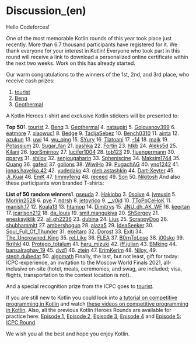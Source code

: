 # Discussion_(en)

Hello Codeforces!

One of the most memorable Kotlin rounds of this year took place just recently. More than 6.7 thousand participants have registered for it. We thank everyone for your interest in Kotlin! Everyone who took part in this round will receive a link to download a personalized online certificate within the next two weeks. Work on this has already started.

Our warm congratulations to the winners of the 1st, 2nd, and 3rd place, who receive cash prizes:

 1. [tourist](https://codeforces.com/profile/tourist "Legendary Grandmaster tourist")
2. [Benq](https://codeforces.com/profile/Benq "Legendary Grandmaster Benq")
3. [Geothermal](https://codeforces.com/profile/Geothermal "International Grandmaster Geothermal")

A Kotlin Heroes t-shirt and exclusive Kotlin stickers will be presented to:

 **Top 50**1. [tourist](https://codeforces.com/profile/tourist "Legendary Grandmaster tourist")
2. [Benq](https://codeforces.com/profile/Benq "Legendary Grandmaster Benq")
3. [Geothermal](https://codeforces.com/profile/Geothermal "International Grandmaster Geothermal")
4. [natsugiri](https://codeforces.com/profile/natsugiri "International Grandmaster natsugiri")
5. [Golovanov399](https://codeforces.com/profile/Golovanov399 "International Grandmaster Golovanov399")
6. [eatmore](https://codeforces.com/profile/eatmore "International Grandmaster eatmore")
7. [xiaowuc1](https://codeforces.com/profile/xiaowuc1 "International Grandmaster xiaowuc1")
8. [Bedge](https://codeforces.com/profile/Bedge "International Master Bedge")
9. [TadijaSebez](https://codeforces.com/profile/TadijaSebez "Legendary Grandmaster TadijaSebez")
10. [Bench0310](https://codeforces.com/profile/Bench0310 "Grandmaster Bench0310")
11. [ainta](https://codeforces.com/profile/ainta "Legendary Grandmaster ainta")
12. [azukun](https://codeforces.com/profile/azukun "Master azukun")
13. [uwi](https://codeforces.com/profile/uwi "International Grandmaster uwi")
14. [wu_qing](https://codeforces.com/profile/wu_qing "Master wu_qing")
15. [SYury](https://codeforces.com/profile/SYury "Grandmaster SYury")
16. [Tlatoani](https://codeforces.com/profile/Tlatoani "International Grandmaster Tlatoani")
17. [-14](https://codeforces.com/profile/-14 "International Grandmaster -14")
18. [majk](https://codeforces.com/profile/majk "International Grandmaster majk")
19. [Potassium](https://codeforces.com/profile/Potassium "International Master Potassium")
20. [Sugar_fan](https://codeforces.com/profile/Sugar_fan "International Grandmaster Sugar_fan")
21. [pashka](https://codeforces.com/profile/pashka "International Grandmaster pashka")
22. [Fortin](https://codeforces.com/profile/Fortin "International Master Fortin")
23. [htkb](https://codeforces.com/profile/htkb "Expert htkb")
24. [Aleks5d](https://codeforces.com/profile/Aleks5d "International Grandmaster Aleks5d")
25. [Kilani](https://codeforces.com/profile/Kilani "Grandmaster Kilani")
26. [IgorSmirnov](https://codeforces.com/profile/IgorSmirnov "Master IgorSmirnov")
27. [lucifer1004](https://codeforces.com/profile/lucifer1004 "International Master lucifer1004")
28. [tob123](https://codeforces.com/profile/tob123 "Grandmaster tob123")
29. [fjuengermann](https://codeforces.com/profile/fjuengermann "Master fjuengermann")
30. [pparys](https://codeforces.com/profile/pparys "International Master pparys")
31. [shilov](https://codeforces.com/profile/shilov "Candidate Master shilov")
32. [senjougaharin](https://codeforces.com/profile/senjougaharin "International Master senjougaharin")
33. [Spheniscine](https://codeforces.com/profile/Spheniscine "Master Spheniscine")
34. [Maksim1744](https://codeforces.com/profile/Maksim1744 "International Grandmaster Maksim1744")
35. [Quang](https://codeforces.com/profile/Quang "Grandmaster Quang")
36. [gafeol](https://codeforces.com/profile/gafeol "Master gafeol")
37. [golions](https://codeforces.com/profile/golions "Master golions")
38. [WiwiHo](https://codeforces.com/profile/WiwiHo "International Master WiwiHo")
39. [PugachAG](https://codeforces.com/profile/PugachAG "Master PugachAG")
40. [ynq1242](https://codeforces.com/profile/ynq1242 "Master ynq1242")
41. [jonas.havelka.42](https://codeforces.com/profile/jonas.havelka.42 "Master jonas.havelka.42")
42. [yudedako](https://codeforces.com/profile/yudedako "Master yudedako")
43. [gleb.astashkin](https://codeforces.com/profile/gleb.astashkin "Master gleb.astashkin")
44. [Dart-Xeyter](https://codeforces.com/profile/Dart-Xeyter "Candidate Master Dart-Xeyter")
45. [Ji_Kuai](https://codeforces.com/profile/Ji_Kuai "Candidate Master Ji_Kuai")
46. [EmK](https://codeforces.com/profile/EmK "Master EmK")
47. [timmyfeng](https://codeforces.com/profile/timmyfeng "Grandmaster timmyfeng")
48. [receed](https://codeforces.com/profile/receed "International Grandmaster receed")
49. [Son](https://codeforces.com/profile/Son "Candidate Master Son")
50. [Nikitosh](https://codeforces.com/profile/Nikitosh "Grandmaster Nikitosh")
And also these participants won branded T-shirts:

 **List of 50 random winners**1. [pseuda](https://codeforces.com/profile/pseuda "Candidate Master pseuda")
2. [Hakiobo](https://codeforces.com/profile/Hakiobo "Master Hakiobo")
3. [0solve](https://codeforces.com/profile/0solve "Unrated, 0solve")
4. [jvmusin](https://codeforces.com/profile/jvmusin "Master jvmusin")
5. [Moririn2528](https://codeforces.com/profile/Moririn2528 "Grandmaster Moririn2528")
6. [pye](https://codeforces.com/profile/pye "Expert pye")
7. [ndrsh](https://codeforces.com/profile/ndrsh "Unrated, ndrsh")
8. [jetoyrico](https://codeforces.com/profile/jetoyrico "Expert jetoyrico")
9. [__v0id](https://codeforces.com/profile/__v0id "Specialist __v0id")
10. [TToPoCeHoK](https://codeforces.com/profile/TToPoCeHoK "Pupil TToPoCeHoK")
11. [manish.17](https://codeforces.com/profile/manish.17 "Candidate Master manish.17")
12. [Koala13](https://codeforces.com/profile/Koala13 "Expert Koala13")
13. [htamop](https://codeforces.com/profile/htamop "Specialist htamop")
14. [Dimitrys](https://codeforces.com/profile/Dimitrys "Pupil Dimitrys")
15. [JNU_dh_AK_WF](https://codeforces.com/profile/JNU_dh_AK_WF "Expert JNU_dh_AK_WF")
16. [keertan](https://codeforces.com/profile/keertan "Pupil keertan")
17. [jcarlson212](https://codeforces.com/profile/jcarlson212 "Pupil jcarlson212")
18. [da_louis](https://codeforces.com/profile/da_louis "Unrated, da_louis")
19. [smit.mangukiya](https://codeforces.com/profile/smit.mangukiya "Expert smit.mangukiya")
20. [ShSergey](https://codeforces.com/profile/ShSergey "Pupil ShSergey")
21. [eneskayiklik](https://codeforces.com/profile/eneskayiklik "Newbie eneskayiklik")
22. [ali.gh2236](https://codeforces.com/profile/ali.gh2236 "Newbie ali.gh2236")
23. [dubina](https://codeforces.com/profile/dubina "Pupil dubina")
24. [Lius](https://codeforces.com/profile/Lius "Master Lius")
25. [ScrappyDoo](https://codeforces.com/profile/ScrappyDoo "Specialist ScrappyDoo")
26. [shubhammitt](https://codeforces.com/profile/shubhammitt "Expert shubhammitt")
27. [ambershogun](https://codeforces.com/profile/ambershogun "Unrated, ambershogun")
28. [alaza5](https://codeforces.com/profile/alaza5 "Unrated, alaza5")
29. [IdeaSeeker](https://codeforces.com/profile/IdeaSeeker "Candidate Master IdeaSeeker")
30. [Soul_Full_Of_Thunder](https://codeforces.com/profile/Soul_Full_Of_Thunder "Master Soul_Full_Of_Thunder")
31. [ekeitaro](https://codeforces.com/profile/ekeitaro "Candidate Master ekeitaro")
32. [Dorost](https://codeforces.com/profile/Dorost "Expert Dorost")
33. [Exiti](https://codeforces.com/profile/Exiti "Expert Exiti")
34. [The_Uncrowned_King](https://codeforces.com/profile/The_Uncrowned_King "Pupil The_Uncrowned_King")
35. [reLLike](https://codeforces.com/profile/reLLike "Newbie reLLike")
36. [FLEA](https://codeforces.com/profile/FLEA "Master FLEA")
37. [B0rnToLose](https://codeforces.com/profile/B0rnToLose "Unrated, B0rnToLose")
38. [j00sko](https://codeforces.com/profile/j00sko "Unrated, j00sko")
39. [fkrihkl](https://codeforces.com/profile/fkrihkl "Unrated, fkrihkl")
40. [Protego_totalum](https://codeforces.com/profile/Protego_totalum "Specialist Protego_totalum")
41. [haru_mizuki](https://codeforces.com/profile/haru_mizuki "Expert haru_mizuki")
42. [iff.julian](https://codeforces.com/profile/iff.julian "Unrated, iff.julian")
43. [BMking](https://codeforces.com/profile/BMking "Newbie BMking")
44. [bansalraghav_19](https://codeforces.com/profile/bansalraghav_19 "Expert bansalraghav_19")
45. [dvd1](https://codeforces.com/profile/dvd1 "Unrated, dvd1")
46. [ztein](https://codeforces.com/profile/ztein "Newbie ztein")
47. [ErimKerim](https://codeforces.com/profile/ErimKerim "Pupil ErimKerim")
48. [Niloy.](https://codeforces.com/profile/Niloy. "Newbie Niloy.")
49. [steph.dubedat](https://codeforces.com/profile/steph.dubedat "Unrated, steph.dubedat")
50. [algomath](https://codeforces.com/profile/algomath "Newbie algomath")
Finally, the last, but not least, gift for today: ICPC-experience, an invitation to the Moscow World Finals 2021, all-inclusive on-site (hotel, meals, ceremonies, and swag, are included; visa, flights, transportation to the contest location is not).

And a special recognition prize from the ICPC goes to [tourist](https://codeforces.com/profile/tourist "Legendary Grandmaster tourist").

If you are still new to Kotlin you could look into [a tutorial on competitive programming in Kotlin](https://codeforces.com/https://kotlinlang.org/docs/tutorials/competitive-programming.html) and watch [these videos on competitive programming in Kotlin](https://codeforces.com/https://www.youtube.com/playlist?list=PLQ176FUIyIUa6SChjajjVc-LMzxWiz6dy). Also, all the previous Kotlin Heroes Rounds are available for practice here: [Episode 1](https://codeforces.com/contests/1170), [Episode 2](https://codeforces.com/contests/1211), [Episode 3](https://codeforces.com/contests/1297), [Episode 4](https://codeforces.com/contests/1346) and [Episode 5: ICPC Round](https://codeforces.com/contest/1431).

We wish you all the best and hope you enjoy Kotlin.

